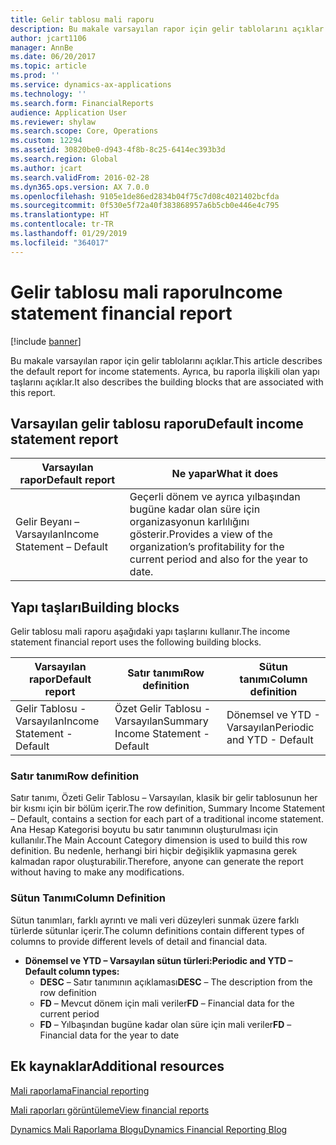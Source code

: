 ```yaml
---
title: Gelir tablosu mali raporu
description: Bu makale varsayılan rapor için gelir tablolarını açıklar. Ayrıca, bu raporla ilişkili olan yapı taşlarını açıklar.
author: jcart1106
manager: AnnBe
ms.date: 06/20/2017
ms.topic: article
ms.prod: ''
ms.service: dynamics-ax-applications
ms.technology: ''
ms.search.form: FinancialReports
audience: Application User
ms.reviewer: shylaw
ms.search.scope: Core, Operations
ms.custom: 12294
ms.assetid: 30820be0-d943-4f8b-8c25-6414ec393b3d
ms.search.region: Global
ms.author: jcart
ms.search.validFrom: 2016-02-28
ms.dyn365.ops.version: AX 7.0.0
ms.openlocfilehash: 9105e1de86ed2834b04f75c7d08c4021402bcfda
ms.sourcegitcommit: 0f530e5f72a40f383868957a6b5cb0e446e4c795
ms.translationtype: HT
ms.contentlocale: tr-TR
ms.lasthandoff: 01/29/2019
ms.locfileid: "364017"
---
```

# <a name="income-statement-financial-report"></a><span data-ttu-id="e2da7-104">Gelir tablosu mali raporu</span><span class="sxs-lookup"><span data-stu-id="e2da7-104">Income statement financial report</span></span>

[!include [banner](../includes/banner.md)]

<span data-ttu-id="e2da7-105">Bu makale varsayılan rapor için gelir tablolarını açıklar.</span><span class="sxs-lookup"><span data-stu-id="e2da7-105">This article describes the default report for income statements.</span></span> <span data-ttu-id="e2da7-106">Ayrıca, bu raporla ilişkili olan yapı taşlarını açıklar.</span><span class="sxs-lookup"><span data-stu-id="e2da7-106">It also describes the building blocks that are associated with this report.</span></span> 

<a name="default-income-statement-report"></a><span data-ttu-id="e2da7-107">Varsayılan gelir tablosu raporu</span><span class="sxs-lookup"><span data-stu-id="e2da7-107">Default income statement report</span></span>
-------------------------------

| <span data-ttu-id="e2da7-108">Varsayılan rapor</span><span class="sxs-lookup"><span data-stu-id="e2da7-108">Default report</span></span>             | <span data-ttu-id="e2da7-109">Ne yapar</span><span class="sxs-lookup"><span data-stu-id="e2da7-109">What it does</span></span>                                                                                              |
|----------------------------|-----------------------------------------------------------------------------------------------------------|
| <span data-ttu-id="e2da7-110">Gelir Beyanı – Varsayılan</span><span class="sxs-lookup"><span data-stu-id="e2da7-110">Income Statement – Default</span></span> | <span data-ttu-id="e2da7-111">Geçerli dönem ve ayrıca yılbaşından bugüne kadar olan süre için organizasyonun karlılığını gösterir.</span><span class="sxs-lookup"><span data-stu-id="e2da7-111">Provides a view of the organization’s profitability for the current period and also for the year to date.</span></span> |

## <a name="building-blocks"></a><span data-ttu-id="e2da7-112">Yapı taşları</span><span class="sxs-lookup"><span data-stu-id="e2da7-112">Building blocks</span></span>
<span data-ttu-id="e2da7-113">Gelir tablosu mali raporu aşağıdaki yapı taşlarını kullanır.</span><span class="sxs-lookup"><span data-stu-id="e2da7-113">The income statement financial report uses the following building blocks.</span></span>

| <span data-ttu-id="e2da7-114">Varsayılan rapor</span><span class="sxs-lookup"><span data-stu-id="e2da7-114">Default report</span></span>             | <span data-ttu-id="e2da7-115">Satır tanımı</span><span class="sxs-lookup"><span data-stu-id="e2da7-115">Row definition</span></span>                     | <span data-ttu-id="e2da7-116">Sütun tanımı</span><span class="sxs-lookup"><span data-stu-id="e2da7-116">Column definition</span></span>          |
|----------------------------|------------------------------------|----------------------------|
| <span data-ttu-id="e2da7-117">Gelir Tablosu - Varsayılan</span><span class="sxs-lookup"><span data-stu-id="e2da7-117">Income Statement - Default</span></span> | <span data-ttu-id="e2da7-118">Özet Gelir Tablosu - Varsayılan</span><span class="sxs-lookup"><span data-stu-id="e2da7-118">Summary Income Statement - Default</span></span> | <span data-ttu-id="e2da7-119">Dönemsel ve YTD - Varsayılan</span><span class="sxs-lookup"><span data-stu-id="e2da7-119">Periodic and YTD - Default</span></span> |

### <a name="row-definition"></a><span data-ttu-id="e2da7-120">Satır tanımı</span><span class="sxs-lookup"><span data-stu-id="e2da7-120">Row definition</span></span>

<span data-ttu-id="e2da7-121">Satır tanımı, Özeti Gelir Tablosu – Varsayılan, klasik bir gelir tablosunun her bir kısmı için bir bölüm içerir.</span><span class="sxs-lookup"><span data-stu-id="e2da7-121">The row definition, Summary Income Statement – Default, contains a section for each part of a traditional income statement.</span></span> <span data-ttu-id="e2da7-122">Ana Hesap Kategorisi boyutu bu satır tanımının oluşturulması için kullanılır.</span><span class="sxs-lookup"><span data-stu-id="e2da7-122">The Main Account Category dimension is used to build this row definition.</span></span> <span data-ttu-id="e2da7-123">Bu nedenle, herhangi biri hiçbir değişiklik yapmasına gerek kalmadan rapor oluşturabilir.</span><span class="sxs-lookup"><span data-stu-id="e2da7-123">Therefore, anyone can generate the report without having to make any modifications.</span></span>

### <a name="column-definition"></a><span data-ttu-id="e2da7-124">Sütun Tanımı</span><span class="sxs-lookup"><span data-stu-id="e2da7-124">Column Definition</span></span>

<span data-ttu-id="e2da7-125">Sütun tanımları, farklı ayrıntı ve mali veri düzeyleri sunmak üzere farklı türlerde sütunlar içerir.</span><span class="sxs-lookup"><span data-stu-id="e2da7-125">The column definitions contain different types of columns to provide different levels of detail and financial data.</span></span>

-   <span data-ttu-id="e2da7-126">**Dönemsel ve YTD – Varsayılan sütun türleri:**</span><span class="sxs-lookup"><span data-stu-id="e2da7-126">**Periodic and YTD – Default column types:**</span></span>
    -   <span data-ttu-id="e2da7-127">**DESC** – Satır tanımının açıklaması</span><span class="sxs-lookup"><span data-stu-id="e2da7-127">**DESC** – The description from the row definition</span></span>
    -   <span data-ttu-id="e2da7-128">**FD** – Mevcut dönem için mali veriler</span><span class="sxs-lookup"><span data-stu-id="e2da7-128">**FD** – Financial data for the current period</span></span>
    -   <span data-ttu-id="e2da7-129">**FD** – Yılbaşından bugüne kadar olan süre için mali veriler</span><span class="sxs-lookup"><span data-stu-id="e2da7-129">**FD** – Financial data for the year to date</span></span>



<a name="additional-resources"></a><span data-ttu-id="e2da7-130">Ek kaynaklar</span><span class="sxs-lookup"><span data-stu-id="e2da7-130">Additional resources</span></span>
--------

[<span data-ttu-id="e2da7-131">Mali raporlama</span><span class="sxs-lookup"><span data-stu-id="e2da7-131">Financial reporting</span></span>](financial-reporting-getting-started.md)

[<span data-ttu-id="e2da7-132">Mali raporları görüntüleme</span><span class="sxs-lookup"><span data-stu-id="e2da7-132">View financial reports</span></span>](view-financial-reports.md)

[<span data-ttu-id="e2da7-133">Dynamics Mali Raporlama Blogu</span><span class="sxs-lookup"><span data-stu-id="e2da7-133">Dynamics Financial Reporting Blog</span></span>](http://blogs.msdn.com/b/dynamics_financial_reporting/)



